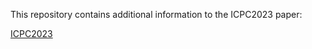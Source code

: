 This repository contains additional information to the ICPC2023 paper:

[ICPC2023](https://conf.researchr.org/home/icpc-2023)

